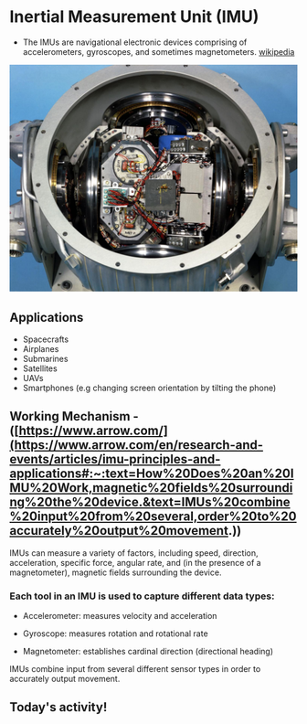 # Inertial Measurement Unit (IMU)

- The IMUs are navigational electronic devices comprising of accelerometers, gyroscopes, and sometimes magnetometers. [wikipedia](https://en.wikipedia.org/wiki/Inertial_measurement_unit)

![Apollo_11_IMU](https://github.com/jdotto2/arduino101/blob/tutorial8-IMU/images/Apollo_11_IMU.PNG)

## Applications

- Spacecrafts
- Airplanes
- Submarines
- Satellites
- UAVs
- Smartphones (e.g changing screen orientation by tilting the phone)

## Working Mechanism - ([https://www.arrow.com/](https://www.arrow.com/en/research-and-events/articles/imu-principles-and-applications#:~:text=How%20Does%20an%20IMU%20Work,magnetic%20fields%20surrounding%20the%20device.&text=IMUs%20combine%20input%20from%20several,order%20to%20accurately%20output%20movement.))

IMUs can measure a variety of factors, including speed, direction, acceleration, specific force, angular rate, and (in the presence of a magnetometer), magnetic fields surrounding the device.

### Each tool in an IMU is used to capture different data types:

- Accelerometer: measures velocity and acceleration

- Gyroscope: measures rotation and rotational rate

- Magnetometer: establishes cardinal direction (directional heading)

IMUs combine input from several different sensor types in order to accurately output movement.

## Today's activity!



